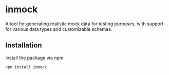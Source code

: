 # inmock

A tool for generating realistic mock data for testing purposes, with support for various data types and customizable schemas.

## Installation

Install the package via npm:

```sh
npm install inmock
```
